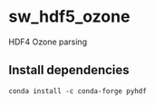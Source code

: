 # sw_hdf5_ozone

HDF4 Ozone parsing

## Install dependencies

```
conda install -c conda-forge pyhdf
```